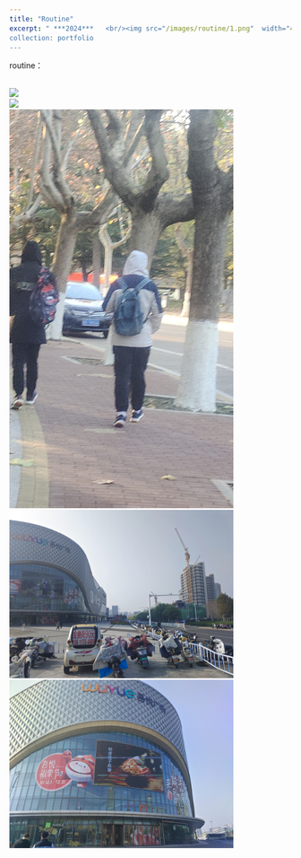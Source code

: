 ```yaml
---
title: "Routine"
excerpt: " ***2024***   <br/><img src="/images/routine/1.png"  width="400" >
collection: portfolio
---
```


routine：
<p align=“center”>
<br/><img src="/images/routine/2.png"  width="400" >
<br/><img src="/images/routine/3.png"  width="400" >
<br/><img src="/images/routine/4.png"  width="400" >
<br/><img src="/images/routine/5.png"  width="400" >
<br/><img src="/images/routine/6.png"  width="400" >
</p>
